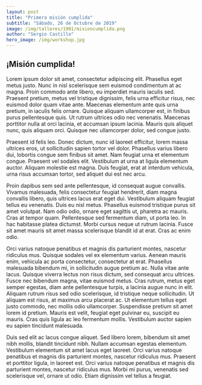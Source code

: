 ```yaml
---
layout: post
title: "Primera misión cumplida"
subtitle: "Sábado, 26 de Octubre de 2019"
image: /img/talleres/1901/misioncumplida.png
author: "Sergio Castillo"
hero_image: /img/workshop.jpg
---
```


## ¡Misión cumplida!

Lorem ipsum dolor sit amet, consectetur adipiscing elit. Phasellus eget metus justo. Nunc in nisl scelerisque sem euismod condimentum at ac magna. Proin commodo ante libero, eu imperdiet mauris iaculis sed. Praesent pretium, metus vel tristique dignissim, felis urna efficitur risus, nec euismod dolor quam vitae ante. Maecenas elementum ante quis urna pretium, in iaculis felis ornare. Quisque aliquam ullamcorper est, in finibus purus pellentesque quis. Ut rutrum ultrices odio nec venenatis. Maecenas porttitor nulla at orci lacinia, et accumsan ipsum lacinia. Mauris quis aliquet nunc, quis aliquam orci. Quisque nec ullamcorper dolor, sed congue justo.

Praesent id felis leo. Donec dictum, nunc id laoreet efficitur, lorem massa ultrices eros, ut sollicitudin sapien tortor vel dolor. Phasellus varius libero dui, lobortis congue sem finibus sit amet. Nam feugiat urna et elementum congue. Praesent vel sodales elit. Vestibulum at urna at ligula elementum auctor. Aliquam molestie est magna. Duis feugiat, erat at interdum vehicula, urna risus accumsan tortor, sed aliquet dui est nec arcu.

Proin dapibus sem sed ante pellentesque, id consequat augue convallis. Vivamus malesuada, felis consectetur feugiat hendrerit, diam magna convallis libero, quis ultrices lacus erat eget dui. Vestibulum aliquam feugiat tellus eu venenatis. Duis eu nisl metus. Phasellus euismod tristique purus sit amet volutpat. Nam odio odio, ornare eget sagittis ut, pharetra ac mauris. Cras at tempor quam. Pellentesque sed fermentum diam, ut porta leo. In hac habitasse platea dictumst. Morbi cursus neque ut rutrum lacinia. Fusce sit amet mauris sit amet massa scelerisque blandit id at erat. Cras ac enim odio.

Orci varius natoque penatibus et magnis dis parturient montes, nascetur ridiculus mus. Quisque sodales vel ex elementum varius. Aenean mauris enim, vehicula ac porta consectetur, consectetur at erat. Phasellus malesuada bibendum mi, in sollicitudin augue pretium ac. Nulla vitae ante lacus. Quisque viverra lectus non risus dictum, sed consequat arcu ultrices. Fusce nec bibendum magna, vitae euismod metus. Cras rutrum, metus eget semper egestas, diam ante pellentesque turpis, a lacinia augue nunc in elit. Aliquam rutrum risus sed odio scelerisque, id tristique neque sollicitudin. Ut aliquam est risus, at maximus arcu placerat ac. Ut elementum tellus eget justo commodo, nec mollis odio ullamcorper. Suspendisse pretium sit amet lorem id pretium. Mauris est velit, feugiat eget pulvinar eu, suscipit eu mauris. Cras quis ligula ac leo fermentum mollis. Vestibulum auctor sapien eu sapien tincidunt malesuada.

Duis sed elit ac lacus congue aliquet. Sed libero lorem, bibendum sit amet nibh mollis, blandit tincidunt nibh. Nullam accumsan egestas elementum. Vestibulum elementum sit amet lacus eget laoreet. Orci varius natoque penatibus et magnis dis parturient montes, nascetur ridiculus mus. Praesent et porttitor ligula, in laoreet est. Orci varius natoque penatibus et magnis dis parturient montes, nascetur ridiculus mus. Morbi mi purus, venenatis sed scelerisque vel, ornare ut odio. Etiam dignissim vel tellus a feugiat.